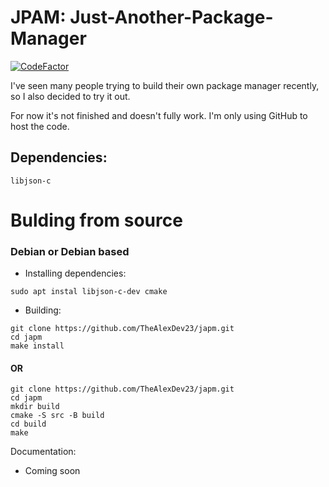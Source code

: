 # JPAM: Just-Another-Package-Manager 
[![CodeFactor](https://www.codefactor.io/repository/github/thealexdev23/japm/badge)](https://www.codefactor.io/repository/github/thealexdev23/japm)

I've seen many people trying to build their own package manager recently, so I also decided to try it out.

For now it's not finished and doesn't fully work. I'm only using GitHub to host the code.

## Dependencies:

```
libjson-c
```

# Bulding from source

### Debian or Debian based


- Installing dependencies:

```
sudo apt instal libjson-c-dev cmake
```

- Building:

```
git clone https://github.com/TheAlexDev23/japm.git
cd japm
make install
```
#### OR

```
git clone https://github.com/TheAlexDev23/japm.git
cd japm
mkdir build
cmake -S src -B build
cd build
make
```
Documentation:

- Coming soon

